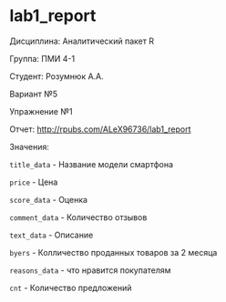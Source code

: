 # lab1_report
Дисциплина: Аналитический пакет R

Группа: ПМИ 4-1

Студент: Розумнюк А.А.

Вариант №5

Упражнение №1

Отчет: http://rpubs.com/ALeX96736/lab1_report


Значения:

```title_data``` - Название модели смартфона

```price``` - Цена

```score_data``` - Оценка

```comment_data``` - Количество отзывов

```text_data``` - Описание

```byers``` - Колличество проданных товаров за 2 месяца

```reasons_data``` - что нравится покупателям

```cnt``` - Количество предложений

